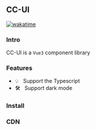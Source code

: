 ## CC-UI

[![wakatime](https://wakatime.com/badge/user/135d1daf-ce55-4b60-acad-6cbddda04811/project/aac40604-eff9-4326-be7e-6fb5be9c5d08.svg)](https://wakatime.com/badge/user/135d1daf-ce55-4b60-acad-6cbddda04811/project/aac40604-eff9-4326-be7e-6fb5be9c5d08)

### Intro

CC-UI is a `Vue3` component library

### Features

- 💡 &nbsp; Support the Typescript
- 🛠️ &nbsp; Support dark mode

### Install

### CDN
